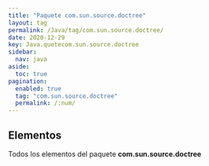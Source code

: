 ```yaml
---
title: "Paquete com.sun.source.doctree"
layout: tag
permalink: /Java/tag/com.sun.source.doctree/
date: 2020-12-29
key: Java.quetecom.sun.source.doctree
sidebar: 
  nav: java
aside: 
  toc: true
pagination: 
  enabled: true
  tag: "com.sun.source.doctree"
  permalink: /:num/
---
```


<h2>Elementos</h2>
Todos los elementos del paquete <strong>com.sun.source.doctree</strong>
